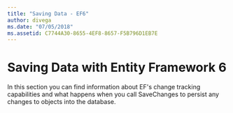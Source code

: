 ```yaml
---
title: "Saving Data - EF6"
author: divega
ms.date: "07/05/2018"
ms.assetid: C7744A30-8655-4EF8-8657-F5B796D1EB7E
---
```


# Saving Data with Entity Framework 6

In this section you can find information about EF's change tracking capabilities and what happens when you call SaveChanges to persist any changes to objects into the database.
